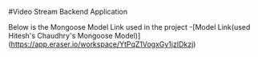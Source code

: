 #Video Stream Backend Application

Below is the Mongoose Model Link used in the project
-[Model Link(used Hitesh's Chaudhry's Mongoose Model)] (https://app.eraser.io/workspace/YtPqZ1VogxGy1jzIDkzj)

